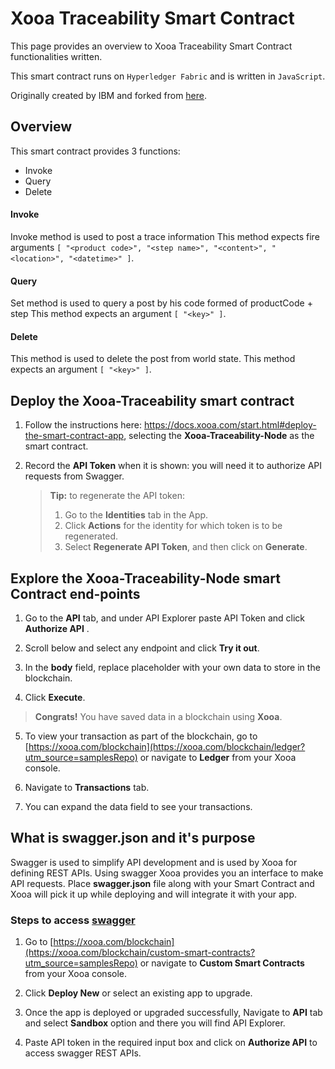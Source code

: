 # Xooa Traceability Smart Contract

This page provides an overview to Xooa Traceability Smart Contract functionalities written.

This smart contract runs on `Hyperledger Fabric` and is written in `JavaScript`.

Originally created by IBM and forked from [here](https://github.com/hyperledger/fabric-samples).

## Overview

This smart contract provides 3 functions:
  
  * Invoke
  * Query
  * Delete


#### Invoke

Invoke method is used to post a trace information
This method expects fire arguments `[ "<product code>", "<step name>", "<content>", "<location>", "<datetime>" ]`.


#### Query

Set method is used to query a post by his code formed of productCode + step
This method expects an argument `[ "<key>" ]`.


#### Delete

This method is used to delete the post from world state.
This method expects an argument `[ "<key>" ]`.


## Deploy the Xooa-Traceability smart contract 
 
1. Follow the instructions here: https://docs.xooa.com/start.html#deploy-the-smart-contract-app, selecting the **Xooa-Traceability-Node** as the smart contract.

2. Record the **API Token** when it is shown: you will need it to authorize API requests from Swagger.

   > **Tip:**  to regenerate the API token: 
   >
   > 1. Go to the **Identities** tab in the App. 
   > 2. Click **Actions** for the identity for which token is to be regenerated.
   > 3. Select **Regenerate API Token**, and then click on **Generate**.



## Explore the Xooa-Traceability-Node smart Contract end-points

1. Go to the **API** tab, and  under API Explorer paste API Token and click **Authorize API** .

2. Scroll below and select any endpoint and click **Try it out**.

3. In the **body** field, replace placeholder with your own data to store in the blockchain.

4. Click **Execute**. 

> **Congrats!** You have saved data in a blockchain using **Xooa**.

5. To view your transaction as part of the blockchain, go to [https://xooa.com/blockchain](https://xooa.com/blockchain/ledger?utm_source=samplesRepo) or navigate to **Ledger** from your Xooa console.

6. Navigate to **Transactions** tab.

7. You can expand the data field to see your transactions.


## What is swagger.json and it's purpose

Swagger is used to simplify API development and is used by Xooa for defining REST APIs. 
Using swagger Xooa provides you an interface to make API requests.
Place **swagger.json** file along with your Smart Contract and Xooa will pick it up while deploying and will integrate it with your app.

### Steps to access [swagger](https://docs.xooa.com/API.html)

1. Go to [https://xooa.com/blockchain](https://xooa.com/blockchain/custom-smart-contracts?utm_source=samplesRepo) or navigate to **Custom Smart Contracts** from your Xooa console.

2. Click **Deploy New** or select an existing app to upgrade.

3. Once the app is deployed or upgraded successfully, Navigate to **API** tab and select **Sandbox** option and there you will find API Explorer.

4. Paste API token in the required input box and click on **Authorize API** to access swagger REST APIs.